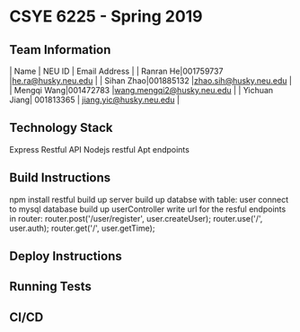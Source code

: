 # CSYE 6225 - Spring 2019

## Team Information

| Name | NEU ID | Email Address |
| Ranran He|001759737 |he.ra@husky.neu.edu |
| Sihan Zhao|001885132 |zhao.sih@husky.neu.edu |
| Mengqi Wang|001472783 |wang.mengqi2@husky.neu.edu |
| Yichuan Jiang| 001813365 | jiang.yic@husky.neu.edu |
## Technology Stack
Express Restful API Nodejs
restful Apt endpoints

## Build Instructions
npm install restful
build up server
build up databse with table: user
connect to mysql database
build up userController
write url for the resful endpoints in router: 
router.post('/user/register', user.createUser);
router.use('/', user.auth);
router.get('/', user.getTime);

## Deploy Instructions


## Running Tests


## CI/CD


